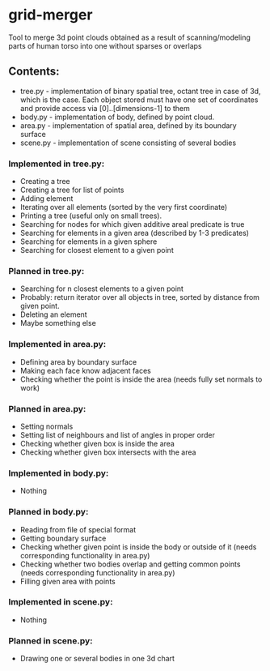 # grid-merger
Tool to merge 3d point clouds obtained as a result of scanning/modeling parts of human torso into one without sparses or overlaps

## Contents:
*  tree.py - implementation of binary spatial tree, octant tree in case of 3d, which is the case. Each object stored must have one set of coordinates and provide access via [0]..[dimensions-1] to them
*  body.py - implementation of body, defined by point cloud.
*  area.py - implementation of spatial area, defined by its boundary surface
*  scene.py - implementation of scene consisting of several bodies


### Implemented in tree.py:

*  Creating a tree
*  Creating a tree for list of points
*  Adding element
*  Iterating over all elements (sorted by the very first coordinate)
*  Printing a tree (useful only on small trees).
*  Searching for nodes for which given additive areal predicate is true
*  Searching for elements in a given area (described by 1-3 predicates)
*  Searching for elements in a given sphere
*  Searching for closest element to a given point

### Planned in tree.py:

*  Searching for n closest elements to a given point
*  Probably: return iterator over all objects in tree, sorted by distance from given point.
*  Deleting an element
*  Maybe something else

### Implemented in area.py:

*  Defining area by boundary surface
*  Making each face know adjacent faces
*  Checking whether the point is inside the area (needs fully set normals to work)

### Planned in area.py:

*  Setting normals
*  Setting list of neighbours and list of angles in proper order
*  Checking whether given box is inside the area
*  Checking whether given box intersects with the area

### Implemented in body.py:

*  Nothing

### Planned in body.py:

*  Reading from file of special format
*  Getting boundary surface
*  Checking whether given point is inside the body or outside of it (needs corresponding functionality in area.py)
*  Checking whether two bodies overlap and getting common points (needs corresponding functionality in area.py)
*  Filling given area with points

### Implemented in scene.py:

*  Nothing

### Planned in scene.py:

*  Drawing one or several bodies in one 3d chart

